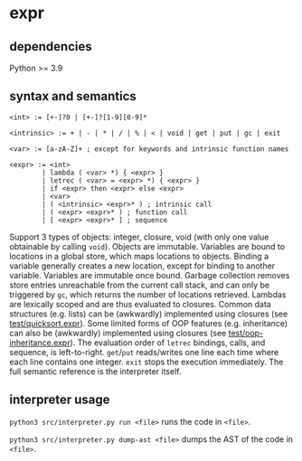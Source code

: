 # expr

## dependencies

Python >= 3.9

## syntax and semantics

```
<int> := [+-]?0 | [+-]?[1-9][0-9]*

<intrinsic> := + | - | * | / | % | < | void | get | put | gc | exit

<var> := [a-zA-Z]+ ; except for keywords and intrinsic function names

<expr> := <int>
        | lambda ( <var> *) { <expr> }
        | letrec ( <var> = <expr> *) { <expr> }
        | if <expr> then <expr> else <expr>
        | <var>
        | ( <intrinsic> <expr>* ) ; intrinsic call
        | ( <expr> <expr>* ) ; function call
        | [ <expr> <expr>* ] ; sequence

```

Support 3 types of objects: integer, closure, void (with only one value obtainable by calling `void`).
Objects are immutable.
Variables are bound to locations in a global store, which maps locations to objects.
Binding a variable generally creates a new location, except for binding to another variable.
Variables are immutable once bound.
Garbage collection removes store entries unreachable from the current call stack, and can only be triggered by `gc`, which returns the number of locations retrieved.
Lambdas are lexically scoped and are thus evaluated to closures.
Common data structures (e.g. lists) can be (awkwardly) implemented using closures
(see [test/quicksort.expr](test/quicksort.expr)).
Some limited forms of OOP features (e.g. inheritance) can also be (awkwardly) implemented using closures
(see [test/oop-inheritance.expr](test/oop-inheritance.expr)).
The evaluation order of `letrec` bindings, calls, and sequence, is left-to-right.
`get`/`put` reads/writes one line each time where each line contains one integer.
`exit` stops the execution immediately.
The full semantic reference is the interpreter itself.

## interpreter usage

`python3 src/interpreter.py run <file>` runs the code in `<file>`.

`python3 src/interpreter.py dump-ast <file>` dumps the AST of the code in `<file>`.

